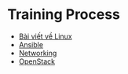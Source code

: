 ﻿# Training Process
- [Bài viết về Linux](/Linux_Basic/README.md)  
- [Ansible](/Ansible/README.md)  
- [Networking](/Networking/README.md)  
- [OpenStack](/OpenStack/README.md)  
